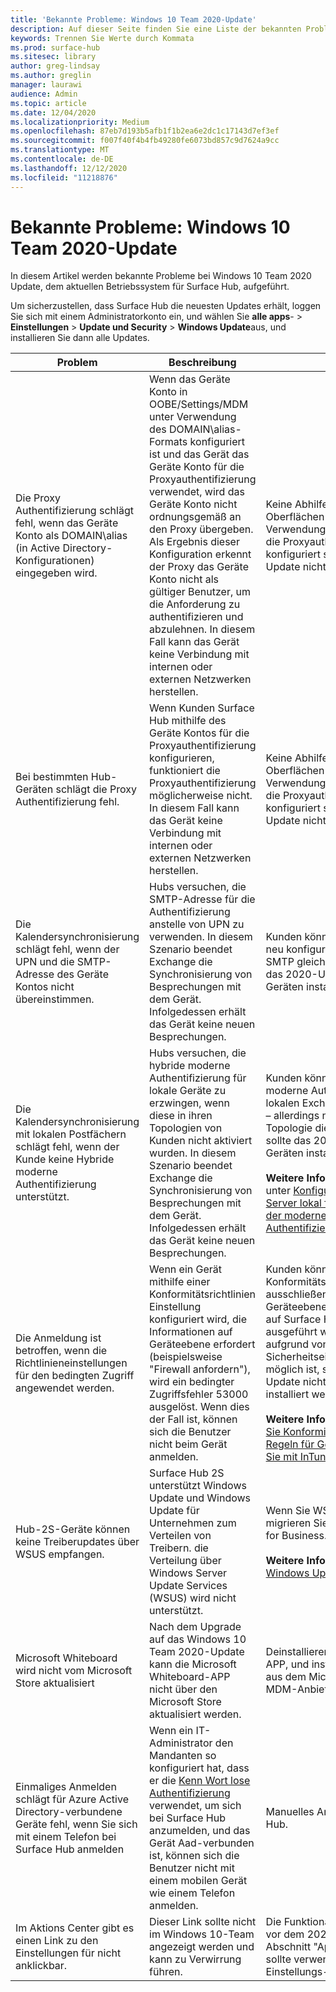 ```yaml
---
title: 'Bekannte Probleme: Windows 10 Team 2020-Update'
description: Auf dieser Seite finden Sie eine Liste der bekannten Probleme bei der Aktualisierung von inpendel 10 Team 2020.
keywords: Trennen Sie Werte durch Kommata
ms.prod: surface-hub
ms.sitesec: library
author: greg-lindsay
ms.author: greglin
manager: laurawi
audience: Admin
ms.topic: article
ms.date: 12/04/2020
ms.localizationpriority: Medium
ms.openlocfilehash: 87eb7d193b5afb1f1b2ea6e2dc1c17143d7ef3ef
ms.sourcegitcommit: f007f40f4b4fb49280fe6073bd857c9d7624a9cc
ms.translationtype: MT
ms.contentlocale: de-DE
ms.lasthandoff: 12/12/2020
ms.locfileid: "11218876"
---
```

# Bekannte Probleme: Windows 10 Team 2020-Update 

In diesem Artikel werden bekannte Probleme bei Windows 10 Team 2020 Update, dem aktuellen Betriebssystem für Surface Hub, aufgeführt.

Um sicherzustellen, dass Surface Hub die neuesten Updates erhält, loggen Sie sich mit einem Administratorkonto ein, und wählen Sie **alle apps**-  >  **Einstellungen**  >  **Update und Security**  >  **Windows Update**aus, und installieren Sie dann alle Updates.



| Problem                                                                                                   | Beschreibung                                                                                                                                                                                                                                                                                                                                                                                                                             | Abhilfe                                                                                                                                                                                                                                                                                                                                                                                                                                                                                                                            |
| ----------------------------------------------------------------------------------------------------------- | ------------------------------------------------------------------------------------------------------------------------------------------------------------------------------------------------------------------------------------------------------------------------------------------------------------------------------------------------------------------------------------------------------------------------------------------- | ------------------------------------------------------------------------------------------------------------------------------------------------------------------------------------------------------------------------------------------------------------------------------------------------------------------------------------------------------------------------------------------------------------------------------------------------------------------------------------------------------------------------------------- |
| Die Proxy Authentifizierung schlägt fehl, wenn das Geräte Konto als DOMAIN\alias (in Active Directory-Konfigurationen) eingegeben wird.            | Wenn das Geräte Konto in OOBE/Settings/MDM unter Verwendung des DOMAIN\alias-Formats konfiguriert ist und das Gerät das Geräte Konto für die Proxyauthentifizierung verwendet, wird das Geräte Konto nicht ordnungsgemäß an den Proxy übergeben. Als Ergebnis dieser Konfiguration erkennt der Proxy das Geräte Konto nicht als gültiger Benutzer, um die Anforderung zu authentifizieren und abzulehnen. In diesem Fall kann das Gerät keine Verbindung mit internen oder externen Netzwerken herstellen. | Keine Abhilfe zu diesem Zeitpunkt. Oberflächen Hubs, die für die Verwendung des Geräte Kontos für die Proxyauthentifizierung konfiguriert sind, sollten das 2020-Update nicht installieren.                                                                                                                                                                                                                                                                                                                                                                                                |
| Bei bestimmten Hub-Geräten schlägt die Proxy Authentifizierung fehl.                                                                        | Wenn Kunden Surface Hub mithilfe des Geräte Kontos für die Proxyauthentifizierung konfigurieren, funktioniert die Proxyauthentifizierung möglicherweise nicht. In diesem Fall kann das Gerät keine Verbindung mit internen oder externen Netzwerken herstellen.                                                                                                                                                                                                                                       | Keine Abhilfe zu diesem Zeitpunkt. Oberflächen Hubs, die für die Verwendung des Geräte Kontos für die Proxyauthentifizierung konfiguriert sind, sollten das 2020-Update nicht installieren.                                                                                                                                                                                                                                                                                                                                                                                                |
| Die Kalendersynchronisierung schlägt fehl, wenn der UPN und die SMTP-Adresse des Geräte Kontos nicht übereinstimmen.                                                                        | Hubs versuchen, die SMTP-Adresse für die Authentifizierung anstelle von UPN zu verwenden. In diesem Szenario beendet Exchange die Synchronisierung von Besprechungen mit dem Gerät. Infolgedessen erhält das Gerät keine neuen Besprechungen.                                                                                                                                                                                                                                       | Kunden können Ihre Geräte Konten neu konfigurieren, damit UPN und SMTP gleich sind. Andernfalls sollte das 2020-Update nicht von Geräten installiert werden.                                                                                                                                                                                                                                                                                                                                                                                                 |
| Die Kalendersynchronisierung mit lokalen Postfächern schlägt fehl, wenn der Kunde keine Hybride moderne Authentifizierung unterstützt.   | Hubs versuchen, die hybride moderne Authentifizierung für lokale Geräte zu erzwingen, wenn diese in ihren Topologien von Kunden nicht aktiviert wurden. In diesem Szenario beendet Exchange die Synchronisierung von Besprechungen mit dem Gerät. Infolgedessen erhält das Gerät keine neuen Besprechungen.                                                                                                                                        | Kunden können eine hybride moderne Authentifizierung auf dem lokalen Exchange-Server aktivieren – allerdings nur, wenn deren Topologie dies zulässt. Andernfalls sollte das 2020-Update nicht von Geräten installiert werden.<br> <br>**Weitere Informationen finden Sie** unter [Konfigurieren von Exchange Server lokal für die Verwendung der modernen Hybrid Authentifizierung](https://docs.microsoft.com/microsoft-365/enterprise/configure-exchange-server-for-hybrid-modern-authentication).                                                                                                |
| Die Anmeldung ist betroffen, wenn die Richtlinieneinstellungen für den bedingten Zugriff angewendet werden.                                    | Wenn ein Gerät mithilfe einer Konformitätsrichtlinien Einstellung konfiguriert wird, die Informationen auf Geräteebene erfordert (beispielsweise "Firewall anfordern"), wird ein bedingter Zugriffsfehler 53000 ausgelöst. Wenn dies der Fall ist, können sich die Benutzer nicht beim Gerät anmelden.                                                                                                                                                                                                 | Kunden können Konformitätsrichtlinieneinstellungen ausschließen, die Informationen auf Geräteebene erfordern, wenn Sie auf Surface Hub-Geräten ausgeführt werden. Wenn dies aufgrund von Compliance-oder Sicherheitseinschränkungen nicht möglich ist, sollte das 2020-Update nicht von Hub-Geräten installiert werden.<br> <br>**Weitere Informationen**: [verwenden Sie Konformitätsrichtlinien, um Regeln für Geräte festzulegen, die Sie mit InTune verwalten](https:/docs.microsoft.com/mem/intune/protect/device-compliance-get-started). |
| Hub-2S-Geräte können keine Treiberupdates über WSUS empfangen.                                             | Surface Hub 2S unterstützt Windows Update und Windows Update für Unternehmen zum Verteilen von Treibern. die Verteilung über Windows Server Update Services (WSUS) wird nicht unterstützt.                                                                                                                                                                                                                                                                      | Wenn Sie WSUS verwenden, migrieren Sie zu Windows Update for Business.<br> <br>**Weitere Informationen**: [Was ist Windows Update für Unternehmen?](https://docs.microsoft.com/windows/deployment/update/waas-manage-updates-wufb)                                                                                                                                                                                                                                                                                                                            |
| Microsoft Whiteboard wird nicht vom Microsoft Store aktualisiert                                               | Nach dem Upgrade auf das Windows 10 Team 2020-Update kann die Microsoft Whiteboard-APP nicht über den Microsoft Store aktualisiert werden.                                                                                                                                                                                                                                                                                                                       | Deinstallieren Sie die Whiteboard-APP, und installieren Sie Sie erneut aus dem Microsoft Store oder Ihrem MDM-Anbieter.                                                                                                                                                                                                                                                                                                                                                                                                                                          |
| Einmaliges Anmelden schlägt für Azure Active Directory-verbundene Geräte fehl, wenn Sie sich mit einem Telefon bei Surface Hub anmelden | Wenn ein IT-Administrator den Mandanten so konfiguriert hat, dass er die [Kenn Wort lose Authentifizierung](surface-hub-2s-phone-authenticate.md) verwendet, um sich bei Surface Hub anzumelden, und das Gerät Aad-verbunden ist, können sich die Benutzer nicht mit einem mobilen Gerät wie einem Telefon anmelden.                                                                                                       | Manuelles Anmelden beim Surface Hub.                                                                                                                                                                                                                                                                                                                                                                                                                                                                                                      |
| Im Aktions Center gibt es einen Link zu den Einstellungen für nicht anklickbar. | Dieser Link sollte nicht im Windows 10-Team angezeigt werden und kann zu Verwirrung führen.                                                                                                       | Die Funktionalität ist dieselbe wie vor dem 2020-Update; der Abschnitt "Apps" im Menü "Start" sollte verwendet werden, um die Einstellungs-APP zu starten.                                                                                                                                                                                                                                                                                                                                                                                                                           |

